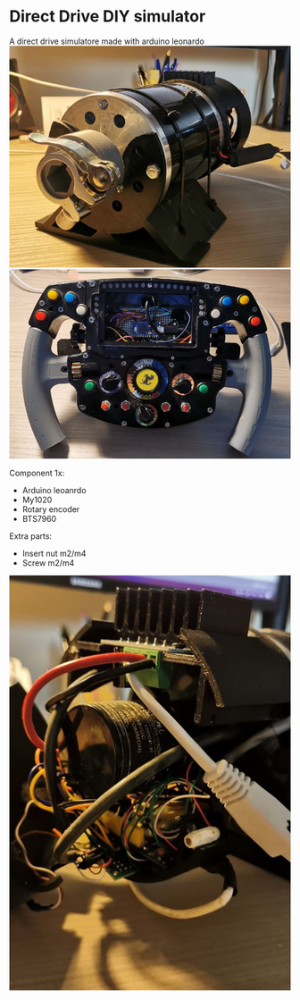 
# Direct Drive DIY simulator

A direct drive simulatore made with arduino leonardo
![profile pic](/img/photo_2022-03-15_16-38-49.jpg)
![profile pic](/img/photo_2022-03-15_16-39-01.jpg)

Component 1x:
- Arduino leoanrdo
- My1020
- Rotary encoder
- BTS7960
  
Extra parts:
- Insert nut m2/m4
- Screw m2/m4

![profile pic](/img/photo_2022-03-15_16-39-05.jpg)
